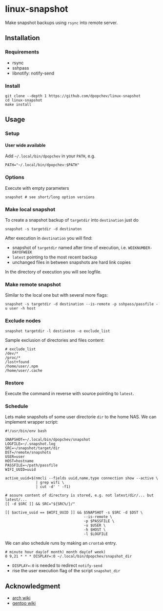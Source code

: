 # linux-snapshot

Make snapshot backups using `rsync` into remote server.

## Installation

### Requirements

- rsync
- sshpass
- libnotify: notify-send

### Install

```
git clone --depth 1 https://github.com/dpopchev/linux-snapshot
cd linux-snapshot
make install
```

## Usage

### Setup

#### User wide available

Add `~/.local/bin/dpopchev` in your `PATH`, e.g.

```
PATH="~/.local/bin/dpopchev:$PATH"
```

### Options

Execute with empty parameters

```
snapshot # see short/long option versions
```

### Make local snapshot

To create a snapshot backup of `targetdir` into `destination` just do

```
snapshot -s targetdir -d destinaton
```

After execution in `destination` you will find:

- snapshot of `targetdir` named after time of execution, i.e. `WEEKNUMBER-DAYOFWEEK`
- `latest` pointing to the most recent backup
- unchanged files in between snapshots are hard link copies

In the directory of execution you will see logfile.

### Make remote snapshot

Similar to the local one but with several more flags:

```
snapshot -s targetdir -d destination --is-remote -p sshpass/passfile -u user -h host
```

### Exclude nodes

```
snapshot targetdir -l destinaton -e exclude_list
```

Sample exclusion of directories and files content:

```
# exclude_list
/dev/*
/proc/*
/lost+found
/home/user/.npm
/home/user/.cache
```

### Restore

Execute the command in reverse with source pointing to `latest`.

### Schedule

Lets make snapshots of some user directorie `dir` to the home NAS. We can
implement wrapper script:

```
#!/usr/bin/env bash

SNAPSHOT=~/.local/bin/dpopchev/snapshot
LOGFILE=~/.snapshot.log
SRC=~/snapshot/target/dir
DST=/remote/snapshots
USER=user
HOST=hostname
PASSFILE=~/path/passfile
WIFI_UUID=uuid

active_uuid=$(nmcli --fields uuid,name,type connection show --active \
              | grep wifi \
              | cut -d' ' -f1)

# assure content of directory is stored, e.g. not latest/dir/... but latest/...
[[ -d $SRC ]] && SRC="${SRC%/}/"

[[ $active_uuid == $WIFI_UUID ]] && $SNAPSHOT -s $SRC -d $DST \
                                    --is-remote \
                                    -p $PASSFILE \
                                    -u $USER \
                                    -h $HOST \
                                    -l $LOGFILE
```

We can also schedule runs by making an `crontab` entry.

```
# minute hour day(of month) month day(of week)
0 9,21 * * * DISPLAY=:0 ~/.local/bin/dpopchev/snapshot_dir
```

- `DISPLAY=:0` is needed to redirect `notify-send`
- rise the user execution flag of the script `snapshot_dir`

## Acknowledgment

- [arch wiki](https://wiki.archlinux.org/title/rsync)
- [gentoo wiki](https://wiki.gentoo.org/wiki/Rsync)
